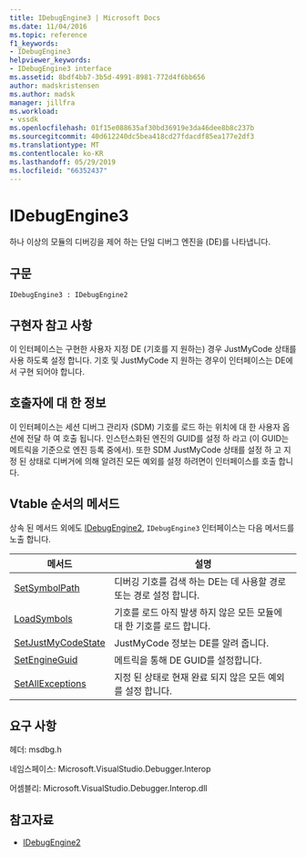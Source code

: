 ```yaml
---
title: IDebugEngine3 | Microsoft Docs
ms.date: 11/04/2016
ms.topic: reference
f1_keywords:
- IDebugEngine3
helpviewer_keywords:
- IDebugEngine3 interface
ms.assetid: 8bdf4bb7-3b5d-4991-8981-772d4f6bb656
author: madskristensen
ms.author: madsk
manager: jillfra
ms.workload:
- vssdk
ms.openlocfilehash: 01f15e088635af30bd36919e3da46dee8b8c237b
ms.sourcegitcommit: 40d612240dc5bea418cd27fdacdf85ea177e2df3
ms.translationtype: MT
ms.contentlocale: ko-KR
ms.lasthandoff: 05/29/2019
ms.locfileid: "66352437"
---
```

# <a name="idebugengine3"></a>IDebugEngine3
하나 이상의 모듈의 디버깅을 제어 하는 단일 디버그 엔진을 (DE)를 나타냅니다.

## <a name="syntax"></a>구문

```
IDebugEngine3 : IDebugEngine2
```

## <a name="notes-for-implementers"></a>구현자 참고 사항
 이 인터페이스는 구현한 사용자 지정 DE (기호를 지 원하는) 경우 JustMyCode 상태를 사용 하도록 설정 합니다. 기호 및 JustMyCode 지 원하는 경우이 인터페이스는 DE에서 구현 되어야 합니다.

## <a name="notes-for-callers"></a>호출자에 대 한 정보
 이 인터페이스는 세션 디버그 관리자 (SDM) 기호를 로드 하는 위치에 대 한 사용자 옵션에 전달 하 여 호출 됩니다. 인스턴스화된 엔진의 GUID를 설정 하 라고 (이 GUID는 메트릭을 기준으로 엔진 등록 중에서). 또한 SDM JustMyCode 상태를 설정 하 고 지정 된 상태로 디버거에 의해 알려진 모든 예외를 설정 하려면이 인터페이스를 호출 합니다.

## <a name="methods-in-vtable-order"></a>Vtable 순서의 메서드
 상속 된 메서드 외에도 [IDebugEngine2](../../../extensibility/debugger/reference/idebugengine2.md), `IDebugEngine3` 인터페이스는 다음 메서드를 노출 합니다.

|메서드|설명|
|------------|-----------------|
|[SetSymbolPath](../../../extensibility/debugger/reference/idebugengine3-setsymbolpath.md)|디버깅 기호를 검색 하는 DE는 데 사용할 경로 또는 경로 설정 합니다.|
|[LoadSymbols](../../../extensibility/debugger/reference/idebugengine3-loadsymbols.md)|기호를 로드 아직 발생 하지 않은 모든 모듈에 대 한 기호를 로드 합니다.|
|[SetJustMyCodeState](../../../extensibility/debugger/reference/idebugengine3-setjustmycodestate.md)|JustMyCode 정보는 DE를 알려 줍니다.|
|[SetEngineGuid](../../../extensibility/debugger/reference/idebugengine3-setengineguid.md)|메트릭을 통해 DE GUID를 설정합니다.|
|[SetAllExceptions](../../../extensibility/debugger/reference/idebugengine3-setallexceptions.md)|지정 된 상태로 현재 완료 되지 않은 모든 예외를 설정 합니다.|

## <a name="requirements"></a>요구 사항
 헤더: msdbg.h

 네임스페이스: Microsoft.VisualStudio.Debugger.Interop

 어셈블리: Microsoft.VisualStudio.Debugger.Interop.dll

## <a name="see-also"></a>참고자료
- [IDebugEngine2](../../../extensibility/debugger/reference/idebugengine2.md)